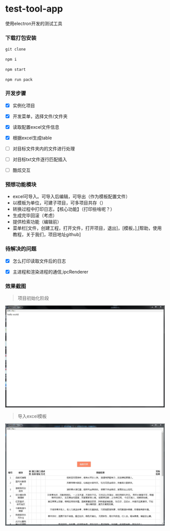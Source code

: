 # test-tool-app
使用electron开发的测试工具

### 下载打包安装

```
git clone 

npm i

npm start

npm run pack
```

### 开发步骤

- [x] 实例化项目
- [x] 开发菜单，选择文件/文件夹
- [x] 读取配置excel文件信息
- [x] 根据excel生成table
- [ ] 对目标文件夹内的文件进行处理
- [ ] 对目标txt文件逐行匹配插入
- [ ] 酷炫交互


### 预想功能模块

- excel可导入。可导入后编辑，可导出（作为模板配置文件）
- 以模板为单位，可建子项目，可多项目共存（）
- 转换过程中打印日志，【核心功能】（打印些啥呢？）
- 生成完毕回滚（考虑）
- 提供检索功能（编辑前）
- 菜单栏[文件，创建工程，打开文件，打开项目，退出]，[模板，],[帮助，使用教程，关于我们，项目地址github]

### 待解决的问题

- [x] 怎么打印读取文件后的日志
- [x] 主进程和渲染进程的通信,ipcRenderer




### 效果截图

> 项目初始化阶段

![avatar](/screen/screen01.png)


> 导入excel模板

![avatar](/screen/screen02.jpg)

